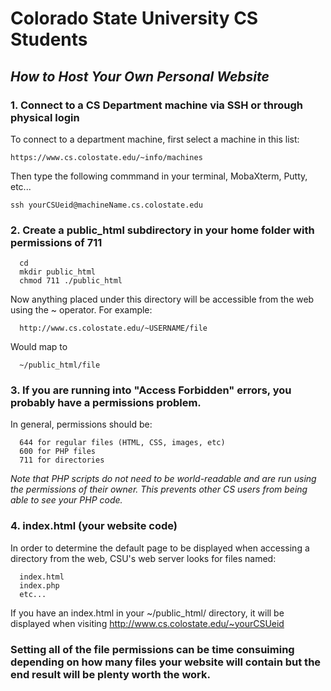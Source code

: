 # Colorado State University CS Students

## *How to Host Your Own Personal Website*


### 1. Connect to a CS Department machine via SSH or through physical login
To connect to a department machine, first select a machine in this list:

    https://www.cs.colostate.edu/~info/machines

Then type the following commmand in your terminal, MobaXterm, Putty, etc...

    ssh yourCSUeid@machineName.cs.colostate.edu
    
### 2. Create a public_html subdirectory in your home folder with permissions of 711

      cd
      mkdir public_html
      chmod 711 ./public_html
      
Now anything placed under this directory will be accessible from the web using the ~ operator. For example:

      http://www.cs.colostate.edu/~USERNAME/file
      
Would map to 

      ~/public_html/file
      
### 3. If you are running into "Access Forbidden" errors, you probably have a permissions problem.

In general, permissions should be:

      644 for regular files (HTML, CSS, images, etc)
      600 for PHP files
      711 for directories
      
*Note that PHP scripts do not need to be world-readable and are run using the permissions of their owner. This prevents other CS users from being able to see your PHP code.*

### 4. index.html (your website code)
In order to determine the default page to be displayed when accessing a directory from the web, CSU's web server looks for files named:

      index.html
      index.php
      etc...
      
If you have an index.html in your ~/public_html/ directory, it will be displayed when visiting http://www.cs.colostate.edu/~yourCSUeid

### Setting all of the file permissions can be time consuiming depending on how many files your website will contain but the end result will be plenty worth the work.
